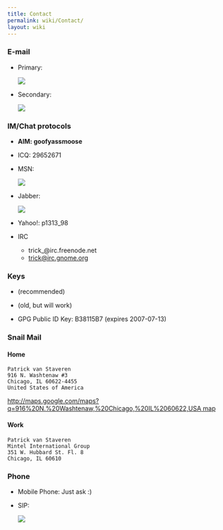 ```yaml
---
title: Contact
permalink: wiki/Contact/
layout: wiki
---
```


### E-mail

-   Primary:
    <html>
    <img src="/util/textimage.php?text=trick.fancy-a.vanstaveren.us&size=10">

    </html>
-   Secondary:
    <html>
    <img src="/util/textimage.php?text=pvanstav.fancy-a.cs.wmich.edu&size=10">

    </html>

### IM/Chat protocols

-   **AIM: goofyassmoose**
-   ICQ: 29652671
-   MSN:
    <html>
    <img src="/util/textimage.php?text=p_vanstaveren.fancy-a.hotmail.com&size=10">

    </html>
-   Jabber:
    <html>
    <img src="/util/textimage.php?text=goofyassmoose.fancy-a.jabber.org&size=10">

    </html>
-   Yahoo!: p1313\_98
-   IRC
    -   trick\_@irc.freenode.net
    -   trick@irc.gnome.org

### Keys

-   (recommended)

-   (old, but will work)

-   GPG Public ID Key: B38115B7 (expires 2007-07-13)

### Snail Mail

#### Home

`Patrick van Staveren`  
`916 N. Washtenaw #3`  
`Chicago, IL 60622-4455`  
`United States of America`

[http://maps.google.com/maps?q=916%20N.%20Washtenaw,%20Chicago,%20IL%2060622,USA
map](http://maps.google.com/maps?q=916%20N.%20Washtenaw,%20Chicago,%20IL%2060622,USA_map "wikilink")

#### Work

`Patrick van Staveren`  
`Mintel International Group`  
`351 W. Hubbard St. Fl. 8`  
`Chicago, IL 60610`

### Phone

-   Mobile Phone: Just ask :)
-   SIP:
    <html>
    <img src="/util/textimage.php?text=trickv.fancy-a.ekiga.net&size=10">

    </html>

